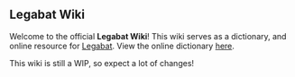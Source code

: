 ## Legabat Wiki
Welcome to the official **Legabat Wiki**! This wiki serves as a dictionary, and online resource for [Legabat](/what-is-legabat). View the online dictionary [here](/dictionary).

This wiki is still a WIP, so expect a lot of changes!
